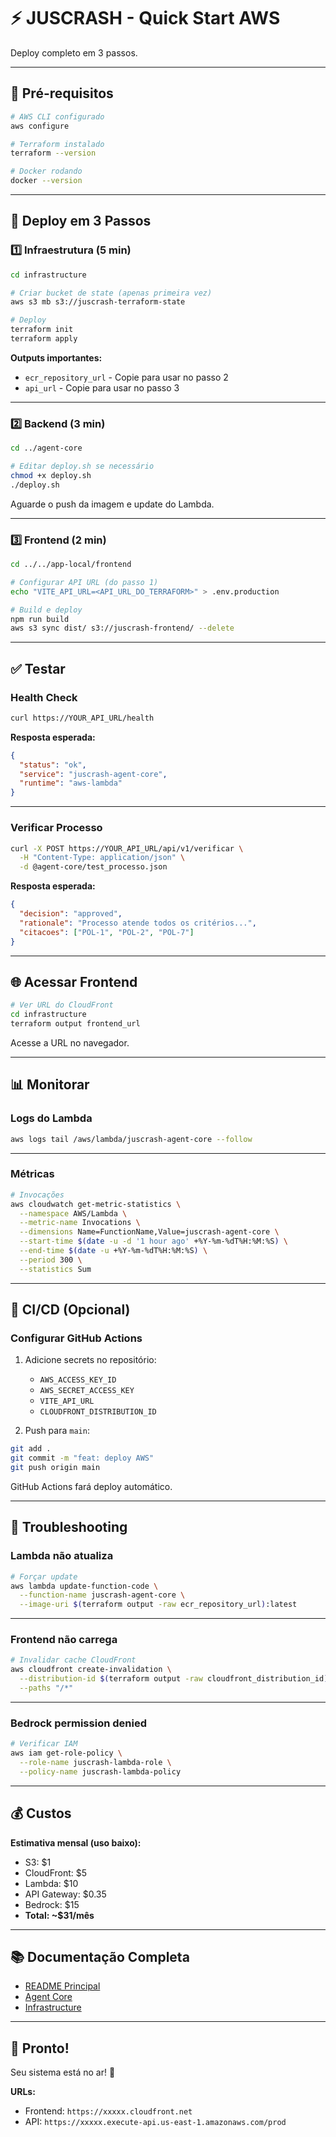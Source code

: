 # ⚡ JUSCRASH - Quick Start AWS

Deploy completo em 3 passos.

---

## 🎯 Pré-requisitos

```bash
# AWS CLI configurado
aws configure

# Terraform instalado
terraform --version

# Docker rodando
docker --version
```

---

## 🚀 Deploy em 3 Passos

### **1️⃣ Infraestrutura (5 min)**

```bash
cd infrastructure

# Criar bucket de state (apenas primeira vez)
aws s3 mb s3://juscrash-terraform-state

# Deploy
terraform init
terraform apply
```

**Outputs importantes:**
- `ecr_repository_url` - Copie para usar no passo 2
- `api_url` - Copie para usar no passo 3

---

### **2️⃣ Backend (3 min)**

```bash
cd ../agent-core

# Editar deploy.sh se necessário
chmod +x deploy.sh
./deploy.sh
```

Aguarde o push da imagem e update do Lambda.

---

### **3️⃣ Frontend (2 min)**

```bash
cd ../../app-local/frontend

# Configurar API URL (do passo 1)
echo "VITE_API_URL=<API_URL_DO_TERRAFORM>" > .env.production

# Build e deploy
npm run build
aws s3 sync dist/ s3://juscrash-frontend/ --delete
```

---

## ✅ Testar

### **Health Check**

```bash
curl https://YOUR_API_URL/health
```

**Resposta esperada:**
```json
{
  "status": "ok",
  "service": "juscrash-agent-core",
  "runtime": "aws-lambda"
}
```

---

### **Verificar Processo**

```bash
curl -X POST https://YOUR_API_URL/api/v1/verificar \
  -H "Content-Type: application/json" \
  -d @agent-core/test_processo.json
```

**Resposta esperada:**
```json
{
  "decision": "approved",
  "rationale": "Processo atende todos os critérios...",
  "citacoes": ["POL-1", "POL-2", "POL-7"]
}
```

---

## 🌐 Acessar Frontend

```bash
# Ver URL do CloudFront
cd infrastructure
terraform output frontend_url
```

Acesse a URL no navegador.

---

## 📊 Monitorar

### **Logs do Lambda**

```bash
aws logs tail /aws/lambda/juscrash-agent-core --follow
```

---

### **Métricas**

```bash
# Invocações
aws cloudwatch get-metric-statistics \
  --namespace AWS/Lambda \
  --metric-name Invocations \
  --dimensions Name=FunctionName,Value=juscrash-agent-core \
  --start-time $(date -u -d '1 hour ago' +%Y-%m-%dT%H:%M:%S) \
  --end-time $(date -u +%Y-%m-%dT%H:%M:%S) \
  --period 300 \
  --statistics Sum
```

---

## 🔄 CI/CD (Opcional)

### **Configurar GitHub Actions**

1. Adicione secrets no repositório:
   - `AWS_ACCESS_KEY_ID`
   - `AWS_SECRET_ACCESS_KEY`
   - `VITE_API_URL`
   - `CLOUDFRONT_DISTRIBUTION_ID`

2. Push para `main`:

```bash
git add .
git commit -m "feat: deploy AWS"
git push origin main
```

GitHub Actions fará deploy automático.

---

## 🐛 Troubleshooting

### **Lambda não atualiza**

```bash
# Forçar update
aws lambda update-function-code \
  --function-name juscrash-agent-core \
  --image-uri $(terraform output -raw ecr_repository_url):latest
```

---

### **Frontend não carrega**

```bash
# Invalidar cache CloudFront
aws cloudfront create-invalidation \
  --distribution-id $(terraform output -raw cloudfront_distribution_id) \
  --paths "/*"
```

---

### **Bedrock permission denied**

```bash
# Verificar IAM
aws iam get-role-policy \
  --role-name juscrash-lambda-role \
  --policy-name juscrash-lambda-policy
```

---

## 💰 Custos

**Estimativa mensal (uso baixo):**
- S3: $1
- CloudFront: $5
- Lambda: $10
- API Gateway: $0.35
- Bedrock: $15
- **Total: ~$31/mês**

---

## 📚 Documentação Completa

- [README Principal](./README.md)
- [Agent Core](./agent-core/README.md)
- [Infrastructure](./infrastructure/README.md)

---

## 🎉 Pronto!

Seu sistema está no ar! 🚀

**URLs:**
- Frontend: `https://xxxxx.cloudfront.net`
- API: `https://xxxxx.execute-api.us-east-1.amazonaws.com/prod`
